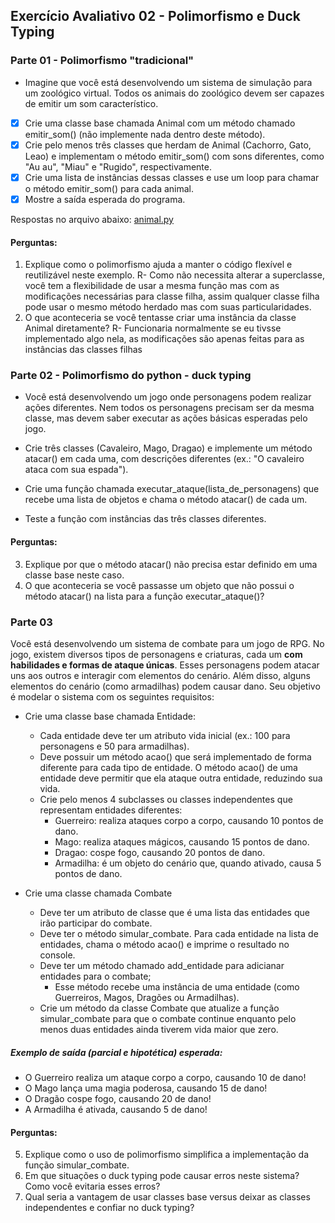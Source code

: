 ## Exercício Avaliativo 02 - Polimorfismo e Duck Typing

### Parte 01 - Polimorfismo "tradicional"

* Imagine que você está desenvolvendo um sistema de simulação para um zoológico virtual. Todos os animais do zoológico devem ser capazes de emitir um som característico.

- [x] Crie uma classe base chamada Animal com um método chamado emitir_som() (não implemente nada dentro deste método).
- [x] Crie pelo menos três classes que herdam de Animal (Cachorro, Gato, Leao) e implementam o método emitir_som() com sons diferentes, como "Au au", "Miau" e "Rugido", respectivamente.
- [x] Crie uma lista de instâncias dessas classes e use um loop para chamar o método emitir_som() para cada animal.
- [x] Mostre a saída esperada do programa.

Respostas no arquivo abaixo:
[animal.py](./animal.py)

####  Perguntas:
1. Explique como o polimorfismo ajuda a manter o código flexível e reutilizável neste exemplo.
R- Como não necessita alterar a superclasse, você tem a flexibilidade de usar a mesma função mas com as modificações necessárias para classe filha, assim qualquer classe filha pode usar o mesmo método herdado mas com suas particularidades.
2. O que aconteceria se você tentasse criar uma instância da classe Animal diretamente?
R- Funcionaria normalmente se eu tivsse implementado algo nela, as modificações são apenas feitas para as instâncias das classes filhas
    
### Parte 02 - Polimorfismo do python - duck typing

* Você está desenvolvendo um jogo onde personagens podem realizar ações diferentes. Nem todos os personagens precisam ser da mesma classe, mas devem saber executar as ações básicas esperadas pelo jogo.

* Crie três classes (Cavaleiro, Mago, Dragao) e implemente um método atacar() em cada uma, com descrições diferentes (ex.: "O cavaleiro ataca com sua espada").
* Crie uma função chamada executar_ataque(lista_de_personagens) que recebe uma lista de objetos e chama o método atacar() de cada um.
* Teste a função com instâncias das três classes diferentes.

####  Perguntas:

3. Explique por que o método atacar() não precisa estar definido em uma classe base neste caso.
4. O que aconteceria se você passasse um objeto que não possui o método atacar() na lista para a função executar_ataque()?

### Parte 03

Você está desenvolvendo um sistema de combate para um jogo de RPG. No jogo, existem diversos tipos de personagens e criaturas, cada um **com habilidades e formas de ataque únicas**. Esses personagens podem atacar uns aos outros e interagir com elementos do cenário. Além disso, alguns elementos do cenário (como armadilhas) podem causar dano. Seu objetivo é modelar o sistema com os seguintes requisitos:

* Crie uma classe base chamada Entidade:
    * Cada entidade deve ter um atributo vida inicial (ex.: 100 para personagens e 50 para armadilhas).
    * Deve possuir um método acao() que será implementado de forma diferente para cada tipo de entidade. O método acao() de uma entidade deve permitir que ela ataque outra entidade, reduzindo sua vida.
    * Crie pelo menos 4 subclasses ou classes independentes que representam entidades diferentes:
        * Guerreiro: realiza ataques corpo a corpo, causando 10 pontos de dano.
        * Mago: realiza ataques mágicos, causando 15 pontos de dano.
        * Dragao: cospe fogo, causando 20 pontos de dano.
        * Armadilha: é um objeto do cenário que, quando ativado, causa 5 pontos de dano.

* Crie uma classe chamada Combate
    * Deve ter um atributo de classe que é uma lista das entidades que irão participar do combate.
    * Deve ter o método simular_combate.
        Para cada entidade na lista de entidades, chama o método acao() e imprime o resultado no console.
    * Deve ter um método chamado add_entidade para adicianar entidades para o combate;
        * Esse método recebe uma instância de uma entidade (como Guerreiros, Magos, Dragões ou Armadilhas).
    * Crie um método da classe Combate que atualize a função simular_combate para que o combate continue enquanto pelo menos duas entidades ainda tiverem vida maior que zero.
    
##### Exemplo de saída (parcial e hipotética) esperada:

* O Guerreiro realiza um ataque corpo a corpo, causando 10 de dano!
* O Mago lança uma magia poderosa, causando 15 de dano!
* O Dragão cospe fogo, causando 20 de dano!
* A Armadilha é ativada, causando 5 de dano!

####  Perguntas:

5. Explique como o uso de polimorfismo simplifica a implementação da função simular_combate.
6. Em que situações o duck typing pode causar erros neste sistema? Como você evitaria esses erros?
7. Qual seria a vantagem de usar classes base versus deixar as classes independentes e confiar no duck typing?